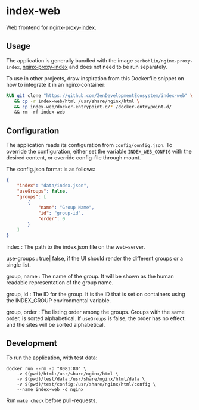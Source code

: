 index-web
=========

Web frontend for [nginx-proxy-index](https://github.com/ZenDevelopmentEcosystem/nginx-proxy-index).

Usage
-----

The application is generally bundled with the image `perbohlin/nginx-proxy-index`,
 [nginx-proxy-index](https://github.com/ZenDevelopmentEcosystem/nginx-proxy-index)
and does not need to be run separately.

To use in other projects, draw inspiration from this Dockerfile snippet on how
to integrate it in an nginx-container:

```Dockerfile
RUN git clone "https://github.com/ZenDevelopmentEcosystem/index-web" \
   && cp -r index-web/html /usr/share/nginx/html \
   && cp index-web/docker-entrypoint.d/* /docker-entrypoint.d/
   && rm -rf index-web
```

Configuration
-------------

The application reads its configuration from `config/config.json`.
To override the configuration, either set the variable `INDEX_WEB_CONFIG` with
the desired content, or override config-file through mount.

The config.json format is as follows:

```json
{
    "index": "data/index.json",
    "useGroups": false,
    "groups": [
        {
            "name": "Group Name",
            "id": "group-id",
            "order": 0
        }
    ]
}
```

index
: The path to the index.json file on the web-server.

use-groups
: true| false, if the UI should render the different groups or a single list.

group, name
: The name of the group. It will be shown as the human readable representation of the group name.

group, id
: The ID for the group. It is the ID that is set on containers using the INDEX_GROUP environmental variable.

group, order
: The listing order among the groups. Groups with the same order, is sorted alphabetical.
  If `useGroups` is false, the order has no effect. and the sites will be sorted alphabetical.

Development
-----------

To run the application, with test data:

```console
docker run --rm -p "8081:80" \
    -v $(pwd)/html:/usr/share/nginx/html \
    -v $(pwd)/test/data:/usr/share/nginx/html/data \
    -v $(pwd)/test/config:/usr/share/nginx/html/config \
    --name index-web -d nginx
```

Run `make check` before pull-requests.
